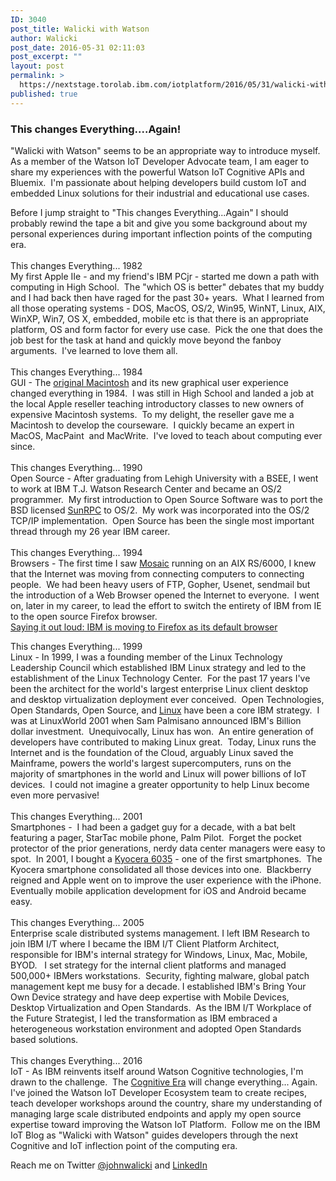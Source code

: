 ```yaml
---
ID: 3040
post_title: Walicki with Watson
author: Walicki
post_date: 2016-05-31 02:11:03
post_excerpt: ""
layout: post
permalink: >
  https://nextstage.torolab.ibm.com/iotplatform/2016/05/31/walicki-with-watson/
published: true
---
```

<h3>This changes Everything....Again!</h3>
<p dir="ltr">"Walicki with Watson" seems to be an appropriate way to introduce myself.  As a member of the Watson IoT Developer Advocate team, I am eager to share my experiences with the powerful Watson IoT Cognitive APIs and Bluemix.  I'm passionate about helping developers build custom IoT and embedded Linux solutions for their industrial and educational use cases.</p><div class="lotusPostContent bidiAware "><p dir="ltr">Before I jump straight to "This changes Everything...Again" I should probably rewind the tape a bit and give you some background about my personal experiences during important inflection points of the computing era.<br /><br />This changes Everything... 1982<br />My first Apple IIe - and my friend's IBM PCjr - started me down a path with computing in High School.  The "which OS is better" debates that my buddy and I had back then have raged for the past 30+ years.  What I learned from all those operating systems - DOS, MacOS, OS/2, Win95, WinNT, Linux, AIX, WinXP, Win7, OS X, embedded, mobile etc is that there is an appropriate platform, OS and form factor for every use case.  Pick the one that does the job best for the task at hand and quickly move beyond the fanboy arguments.  I've learned to love them all.<br /><br />This changes Everything... 1984<br />GUI - The <a target="_blank" href="https://en.wikipedia.org/wiki/Macintosh">original Macintosh</a> and its new graphical user experience changed everything in 1984.  I was still in High School and landed a job at the local Apple reseller teaching introductory classes to new owners of expensive Macintosh systems.  To my delight, the reseller gave me a Macintosh to develop the courseware.  I quickly became an expert in MacOS, MacPaint  and MacWrite.  I've loved to teach about computing ever since.<br /><br />This changes Everything... 1990<br />Open Source - After graduating from Lehigh University with a BSEE, I went to work at IBM T.J. Watson Research Center and became an OS/2 programmer.  My first introduction to Open Source Software was to port the BSD licensed <a target="_blank" href="https://en.wikipedia.org/wiki/Open_Network_Computing_Remote_Procedure_Call">SunRPC</a> to OS/2.  My work was incorporated into the OS/2 TCP/IP implementation.  Open Source has been the single most important thread through my 26 year IBM career.<br /><br />This changes Everything... 1994<br />Browsers - The first time I saw <a target="_blank" href="https://en.wikipedia.org/wiki/Mosaic_%28web_browser%29">Mosaic</a> running on an AIX RS/6000, I knew that the Internet was moving from connecting computers to connecting people.  We had been heavy users of FTP, Gopher, Usenet, sendmail but the introduction of a Web Browser opened the Internet to everyone.  I went on, later in my career, to lead the effort to switch the entirety of IBM from IE to the open source Firefox browser. <a href="http://www.sutor.com/c/2010/07/ibm-moving-to-firefox-as-default-browser/" target="_blank">Saying it out loud: IBM is moving to Firefox as its default browser</a></p><p dir="ltr">This changes Everything... 1999<br />Linux - In 1999, I was a founding member of the Linux Technology Leadership Council which established IBM Linux strategy and led to the establishment of the Linux Technology Center.  For the past 17 years I've been the architect for the world's largest enterprise Linux client desktop and desktop virtualization deployment ever conceived.  Open Technologies, Open Standards, Open Source, and <a href="http://www-03.ibm.com/ibm/history/ibm100/us/en/icons/linux/" target="_blank">Linux</a> have been a core IBM strategy.  I was at LinuxWorld 2001 when Sam Palmisano announced IBM's Billion dollar investment.  Unequivocally, Linux has won.  An entire generation of developers have contributed to making Linux great.  Today, Linux runs the Internet and is the foundation of the Cloud, arguably Linux saved the Mainframe, powers the world's largest supercomputers, runs on the majority of smartphones in the world and Linux will power billions of IoT devices.  I could not imagine a greater opportunity to help Linux become even more pervasive!<br /><br />This changes Everything... 2001<br />Smartphones -  I had been a gadget guy for a decade, with a bat belt featuring a pager, StarTac mobile phone, Palm Pilot.  Forget the pocket protector of the prior generations, nerdy data center managers were easy to spot.  In 2001, I bought a <a target="_blank" href="https://en.wikipedia.org/wiki/Kyocera_6035">Kyocera 6035</a> - one of the first smartphones.  The Kyocera smartphone consolidated all those devices into one.  Blackberry reigned and Apple went on to improve the user experience with the iPhone.  Eventually mobile application development for iOS and Android became easy.<br /><br />This changes Everything... 2005<br />Enterprise scale distributed systems management. I left IBM Research to join IBM I/T where I became the IBM I/T Client Platform Architect, responsible for IBM's internal strategy for Windows, Linux, Mac, Mobile, BYOD.   I set strategy for the internal client platforms and managed 500,000+ IBMers workstations.  Security, fighting malware, global patch management kept me busy for a decade. I established IBM's Bring Your Own Device strategy and have deep expertise with Mobile Devices, Desktop Virtualization and Open Standards.  As the IBM I/T Workplace of the Future Strategist, I led the transformation as IBM embraced a heterogeneous workstation environment and adopted Open Standards based solutions.<br /><br />This changes Everything... 2016<br />IoT - As IBM reinvents itself around Watson Cognitive technologies, I'm drawn to the challenge.  The <a target="_blank" href="http://www.ibm.com/cognitive/">Cognitive Era</a> will change everything... Again.   I've joined the Watson IoT Developer Ecosystem team to create recipes, teach developer workshops around the country, share my understanding of managing large scale distributed endpoints and apply my open source expertise toward improving the Watson IoT Platform.  Follow me on the IBM IoT Blog as "Walicki with Watson" guides developers through the next Cognitive and IoT inflection point of the computing era.</p></div><p><span id="widget-container-col2"><span id="widget-container-tabsWidget1">Reach me on Twitter <a target="_blank" href="https://twitter.com/johnwalicki">@johnwalicki</a> and <a target="_blank" href="https://www.linkedin.com/in/jowalicki">LinkedIn</a></span></span></p>